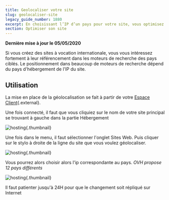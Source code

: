 ```yaml
---
title: Geolocaliser votre site
slug: geolocaliser-site
legacy_guide_number: 1880
excerpt: En choisissant l’IP d’un pays pour votre site, vous optimisez votre referencement dans les moteurs de recherche locaux.
section: Optimiser son site
---
```


**Dernière mise à jour le 05/05/2020**

Si vous créez des sites à vocation internationale, vous vous intéressez fortement à leur référencement dans les moteurs de recherche des pays ciblés. Le positionnement dans beaucoup de moteurs de recherche dépend du pays d'hébergement de l'IP du site.

## Utilisation
La mise en place de la géolocalisation se fait à partir de votre [Espace
Client](https://www.ovh.com/auth/?action=gotomanager){.external}.

Une fois connecté, il faut que vous cliquiez sur le nom de votre site principal se trouvant à gauche dans la partie Hébergement


![hosting](images/2792.png){.thumbnail}

Une fois dans le menu, il faut sélectionner l'onglet Sites Web. Puis cliquer sur le stylo à droite de la ligne du site que vous voulez géolocaliser.


![hosting](images/2793.png){.thumbnail}

Vous pourrez alors choisir alors l'ip correspondante au pays. *OVH propose 12 pays différents*


![hosting](images/2794.png){.thumbnail}

Il faut patienter jusqu'à 24H pour que le changement soit répliqué sur Internet
